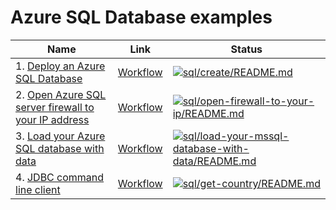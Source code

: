 # Azure SQL Database examples

| Name | Link | Status
| ---- | ---- | ------
| 1. [Deploy an Azure SQL Database](create/README.md) | [Workflow](../.github/workflows/sql_create_README_md.yml) | [![sql/create/README.md](https://github.com/Azure-Samples/java-on-azure-examples/actions/workflows/sql_create_README_md.yml/badge.svg)](https://github.com/Azure-Samples/java-on-azure-examples/actions/workflows/sql_create_README_md.yml)
| 2. [Open Azure SQL server firewall to your IP address](open-firewall-to-your-ip/README.md) | [Workflow](../.github/workflows/sql_open-firewall-to-your-ip_README_md.yml) | [![sql/open-firewall-to-your-ip/README.md](https://github.com/Azure-Samples/java-on-azure-examples/actions/workflows/sql_open-firewall-to-your-ip_README_md.yml/badge.svg)](https://github.com/Azure-Samples/java-on-azure-examples/actions/workflows/sql_open-firewall-to-your-ip_README_md.yml)
| 3. [Load your Azure SQL database with data](load-your-mssql-database-with-data/README.md) | [Workflow](../.github/workflows/sql_load-your-mssql-database-with-data_README_md.yml) | [![sql/load-your-mssql-database-with-data/README.md](https://github.com/Azure-Samples/java-on-azure-examples/actions/workflows/sql_load-your-mssql-database-with-data_README_md.yml/badge.svg)](https://github.com/Azure-Samples/java-on-azure-examples/actions/workflows/sql_load-your-mssql-database-with-data_README_md.yml)
| 4. [JDBC command line client](get-country/README.md) | [Workflow](../.github/workflows/sql_get-country_README_md.yml) | [![sql/get-country/README.md](https://github.com/Azure-Samples/java-on-azure-examples/actions/workflows/sql_get-country_README_md.yml/badge.svg)](https://github.com/Azure-Samples/java-on-azure-examples/actions/workflows/sql_get-country_README_md.yml)

<!-- workflow.run() 

  exit 0
  
  -->
